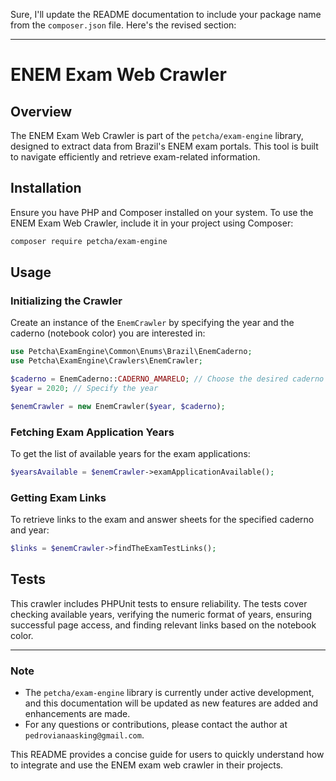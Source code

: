 Sure, I'll update the README documentation to include your package name from the `composer.json` file. Here's the revised section:

---

# ENEM Exam Web Crawler

## Overview
The ENEM Exam Web Crawler is part of the `petcha/exam-engine` library, designed to extract data from Brazil's ENEM exam portals. This tool is built to navigate efficiently and retrieve exam-related information.

## Installation
Ensure you have PHP and Composer installed on your system. To use the ENEM Exam Web Crawler, include it in your project using Composer:

```bash
composer require petcha/exam-engine
```

## Usage

### Initializing the Crawler
Create an instance of the `EnemCrawler` by specifying the year and the caderno (notebook color) you are interested in:

```php
use Petcha\ExamEngine\Common\Enums\Brazil\EnemCaderno;
use Petcha\ExamEngine\Crawlers\EnemCrawler;

$caderno = EnemCaderno::CADERNO_AMARELO; // Choose the desired caderno color
$year = 2020; // Specify the year

$enemCrawler = new EnemCrawler($year, $caderno);
```

### Fetching Exam Application Years
To get the list of available years for the exam applications:

```php
$yearsAvailable = $enemCrawler->examApplicationAvailable();
```

### Getting Exam Links
To retrieve links to the exam and answer sheets for the specified caderno and year:

```php
$links = $enemCrawler->findTheExamTestLinks();
```

## Tests
This crawler includes PHPUnit tests to ensure reliability. The tests cover checking available years, verifying the numeric format of years, ensuring successful page access, and finding relevant links based on the notebook color.

---

### Note
- The `petcha/exam-engine` library is currently under active development, and this documentation will be updated as new features are added and enhancements are made.
- For any questions or contributions, please contact the author at `pedrovianaasking@gmail.com`.

This README provides a concise guide for users to quickly understand how to integrate and use the ENEM exam web crawler in their projects.